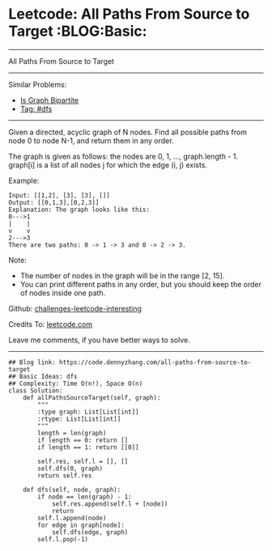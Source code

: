 # Leetcode: All Paths From Source to Target     :BLOG:Basic:


---

All Paths From Source to Target  

---

Similar Problems:  
-   [Is Graph Bipartite](https://code.dennyzhang.com/is-graph-bipartite)
-   [Tag: #dfs](https://code.dennyzhang.com/tag/dfs)

---

Given a directed, acyclic graph of N nodes.  Find all possible paths from node 0 to node N-1, and return them in any order.  

The graph is given as follows:  the nodes are 0, 1, &#x2026;, graph.length - 1.  graph[i] is a list of all nodes j for which the edge (i, j) exists.  

Example:  

    Input: [[1,2], [3], [3], []] 
    Output: [[0,1,3],[0,2,3]] 
    Explanation: The graph looks like this:
    0--->1
    |    |
    v    v
    2--->3
    There are two paths: 0 -> 1 -> 3 and 0 -> 2 -> 3.

Note:  

-   The number of nodes in the graph will be in the range [2, 15].
-   You can print different paths in any order, but you should keep the order of nodes inside one path.

Github: [challenges-leetcode-interesting](https://github.com/DennyZhang/challenges-leetcode-interesting/tree/master/all-paths-from-source-to-target)  

Credits To: [leetcode.com](https://leetcode.com/problems/all-paths-from-source-to-target/description/)  

Leave me comments, if you have better ways to solve.  

---

    ## Blog link: https://code.dennyzhang.com/all-paths-from-source-to-target
    ## Basic Ideas: dfs
    ## Complexity: Time O(n!), Space O(n)
    class Solution:
        def allPathsSourceTarget(self, graph):
            """
            :type graph: List[List[int]]
            :rtype: List[List[int]]
            """
            length = len(graph)
            if length == 0: return []
            if length == 1: return [[0]]
    
            self.res, self.l = [], []
            self.dfs(0, graph)
            return self.res
    
        def dfs(self, node, graph):
            if node == len(graph) - 1:
                self.res.append(self.l + [node])
                return
            self.l.append(node)
            for edge in graph[node]:
                self.dfs(edge, graph)
            self.l.pop(-1)